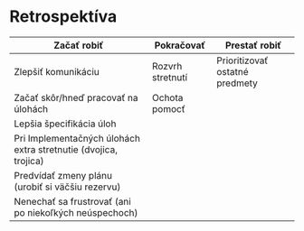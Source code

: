 # Retrospektíva

| **Začať robiť** | **Pokračovať** | **Prestať robiť** |
|-----------------|----------------|-------------------|
| Zlepšiť komunikáciu | Rozvrh stretnutí | Prioritizovať ostatné predmety |
| Začať skôr/hneď pracovať na úlohách | Ochota pomocť | |
| Lepšia špecifikácia úloh | | |
| Pri Implementačných úlohách  extra stretnutie (dvojica, trojica) | | |  
| Predvídať zmeny plánu (urobiť si väčšiu rezervu) | | |
| Nenechať sa frustrovať (ani po niekoľkých neúspechoch) | | |    